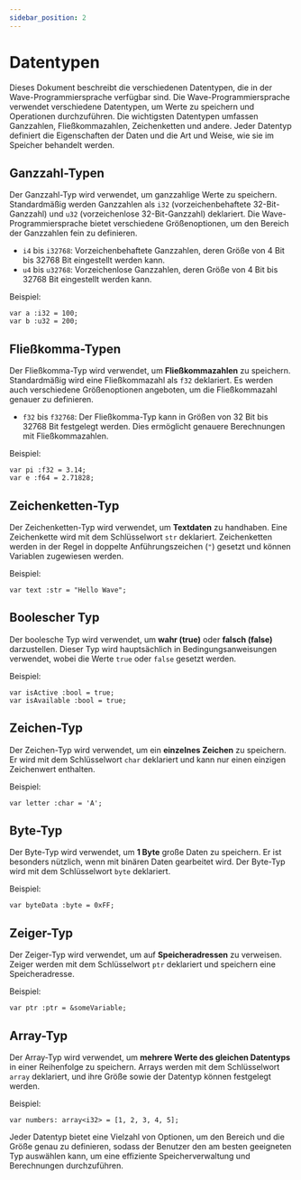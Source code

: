 ```yaml
---
sidebar_position: 2
---
```


# Datentypen

Dieses Dokument beschreibt die verschiedenen Datentypen, die in der Wave-Programmiersprache verfügbar sind.
Die Wave-Programmiersprache verwendet verschiedene Datentypen, um Werte zu speichern und Operationen durchzuführen.
Die wichtigsten Datentypen umfassen Ganzzahlen, Fließkommazahlen, Zeichenketten und andere. Jeder Datentyp definiert die Eigenschaften der Daten und die Art und Weise, wie sie im Speicher behandelt werden.

## Ganzzahl-Typen
Der Ganzzahl-Typ wird verwendet, um ganzzahlige Werte zu speichern.
Standardmäßig werden Ganzzahlen als `i32` (vorzeichenbehaftete 32-Bit-Ganzzahl) und `u32` (vorzeichenlose 32-Bit-Ganzzahl) deklariert.
Die Wave-Programmiersprache bietet verschiedene Größenoptionen, um den Bereich der Ganzzahlen fein zu definieren.

* `i4` bis `i32768`: Vorzeichenbehaftete Ganzzahlen, deren Größe von 4 Bit bis 32768 Bit eingestellt werden kann.
* `u4` bis `u32768`: Vorzeichenlose Ganzzahlen, deren Größe von 4 Bit bis 32768 Bit eingestellt werden kann.

Beispiel:
```wave
var a :i32 = 100;
var b :u32 = 200;
```

## Fließkomma-Typen
Der Fließkomma-Typ wird verwendet, um **Fließkommazahlen** zu speichern.
Standardmäßig wird eine Fließkommazahl als `f32` deklariert.
Es werden auch verschiedene Größenoptionen angeboten, um die Fließkommazahl genauer zu definieren.

* `f32` bis `f32768`: Der Fließkomma-Typ kann in Größen von 32 Bit bis 32768 Bit festgelegt werden. Dies ermöglicht genauere Berechnungen mit Fließkommazahlen.

Beispiel:
```wave
var pi :f32 = 3.14;
var e :f64 = 2.71828;
```

## Zeichenketten-Typ
Der Zeichenketten-Typ wird verwendet, um **Textdaten** zu handhaben. Eine Zeichenkette wird mit dem Schlüsselwort `str` deklariert.
Zeichenketten werden in der Regel in doppelte Anführungszeichen (`"`) gesetzt und können Variablen zugewiesen werden.

Beispiel:
```wave
var text :str = "Hello Wave";
```

## Boolescher Typ
Der boolesche Typ wird verwendet, um **wahr (true)** oder **falsch (false)** darzustellen.
Dieser Typ wird hauptsächlich in Bedingungsanweisungen verwendet, wobei die Werte `true` oder `false` gesetzt werden.

Beispiel:
```wave
var isActive :bool = true;
var isAvailable :bool = true;
```

## Zeichen-Typ
Der Zeichen-Typ wird verwendet, um ein **einzelnes Zeichen** zu speichern.
Er wird mit dem Schlüsselwort `char` deklariert und kann nur einen einzigen Zeichenwert enthalten.

Beispiel:
```wave
var letter :char = 'A';
```

## Byte-Typ
Der Byte-Typ wird verwendet, um **1 Byte** große Daten zu speichern.
Er ist besonders nützlich, wenn mit binären Daten gearbeitet wird. Der Byte-Typ wird mit dem Schlüsselwort `byte` deklariert.

Beispiel:
```wave
var byteData :byte = 0xFF;
```

## Zeiger-Typ
Der Zeiger-Typ wird verwendet, um auf **Speicheradressen** zu verweisen.
Zeiger werden mit dem Schlüsselwort `ptr` deklariert und speichern eine Speicheradresse.

Beispiel:
```wave
var ptr :ptr = &someVariable;
```

## Array-Typ
Der Array-Typ wird verwendet, um **mehrere Werte des gleichen Datentyps** in einer Reihenfolge zu speichern.
Arrays werden mit dem Schlüsselwort `array` deklariert, und ihre Größe sowie der Datentyp können festgelegt werden.

Beispiel:
```wave
var numbers: array<i32> = [1, 2, 3, 4, 5];
```

Jeder Datentyp bietet eine Vielzahl von Optionen, um den Bereich und die Größe genau zu definieren, sodass der Benutzer den am besten geeigneten Typ auswählen kann, um eine effiziente Speicherverwaltung und Berechnungen durchzuführen.
